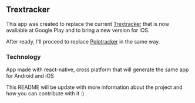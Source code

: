 ## Trextracker

This app was created to replace the current [Trextracker](https://play.google.com/store/apps/details?id=jonathan.veg.bittrextracker) that is now avaliable at Google Play and to bring a new version for iOS.

After ready, I'll proceed to replace [Polotracker](https://play.google.com/store/apps/details?id=jonathan.veg.poloniextracker) in the same way.

### Technology

App made with react-native, cross platform that will generate the same app for Android and iOS


This README will be update with more information about the project and how you can contribute with it :)
